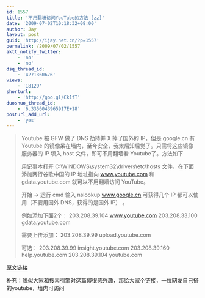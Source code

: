```yaml
---
id: 1557
title: '不用翻墙访问YouTube的方法 [zz]'
date: '2009-07-02T10:18:32+08:00'
author: Jay
layout: post
guid: 'http://ijay.net.cn/?p=1557'
permalink: /2009/07/02/1557
aktt_notify_twitter:
    - 'no'
    - 'no'
dsq_thread_id:
    - '4271360676'
views:
    - '18129'
shorturl:
    - 'http://goo.gl/Ck1fT'
duoshuo_thread_id:
    - '6.3356043965917E+18'
posturl_add_url:
    - 'yes'
---
```



<blockquote>Youtube 被 GFW 做了 DNS 劫持并 X 掉了国外的 IP，但是 google.cn 有 Youtube 的镜像呆在墙内，至今安全，我太后知后觉了。只需将这些镜像服务器的 IP 填入 host 文件，即可不用翻墙看 Youtube了。方法如下

用记事本打开 C:\WINDOWS\system32\drivers\etc\hosts 文件，在下面添加两行谷歌中国的 IP 地址指向 www.youtube.com 和 gdata.youtube.com 就可以不用翻墙访问 YouTube。

开始 -&gt; 运行 cmd 输入 nslookup www.google.cn 可获得几个 IP 都可以使用（不要用国外 DNS，获得的是国外 IP） 。

例如添加下面2个：
203.208.39.104 www.youtube.com
203.208.33.100 gdata.youtube.com

需要上传添加：
203.208.39.99 upload.youtube.com

可选：
203.208.39.99 insight.youtube.com
203.208.39.160 help.youtube.com
203.208.39.104 youtube.com</blockquote>
<a href="http://blog.redren.com/2009/06/climbing-over-the-wall-do-not-have-access-to-youtubes-approach-to/" target="_blank" rel="noopener">原文链接</a>

补充：貌似大家和搜索引擎对这篇博很感兴趣，那给大家个<a href="http://www.youtubecn.com/" target="_blank" rel="noopener">链接</a>，一位网友自己搭的youtube，墙内可访问